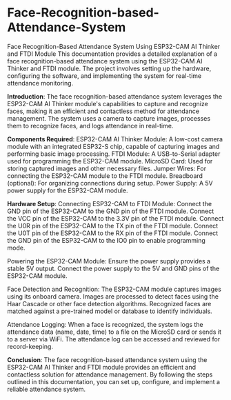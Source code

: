 # Face-Recognition-based-Attendance-System
Face Recognition-Based Attendance System Using ESP32-CAM AI Thinker and FTDI Module
This documentation provides a detailed explanation of a face recognition-based attendance system using the ESP32-CAM AI Thinker and FTDI module. The project involves setting up the hardware, configuring the software, and implementing the system for real-time attendance monitoring.

**Introduction**:
The face recognition-based attendance system leverages the ESP32-CAM AI Thinker module's capabilities to capture and recognize faces, making it an efficient and contactless method for attendance management. The system uses a camera to capture images, processes them to recognize faces, and logs attendance in real-time.

**Components Required**:
ESP32-CAM AI Thinker Module: A low-cost camera module with an integrated ESP32-S chip, capable of capturing images and performing basic image processing.
FTDI Module: A USB-to-Serial adapter used for programming the ESP32-CAM module.
MicroSD Card: Used for storing captured images and other necessary files.
Jumper Wires: For connecting the ESP32-CAM module to the FTDI module.
Breadboard (optional): For organizing connections during setup.
Power Supply: A 5V power supply for the ESP32-CAM module.

**Hardware Setup**:
Connecting ESP32-CAM to FTDI Module:
Connect the GND pin of the ESP32-CAM to the GND pin of the FTDI module.
Connect the VCC pin of the ESP32-CAM to the 3.3V pin of the FTDI module.
Connect the U0R pin of the ESP32-CAM to the TX pin of the FTDI module.
Connect the U0T pin of the ESP32-CAM to the RX pin of the FTDI module.
Connect the GND pin of the ESP32-CAM to the IO0 pin to enable programming mode.

Powering the ESP32-CAM Module:
Ensure the power supply provides a stable 5V output.
Connect the power supply to the 5V and GND pins of the ESP32-CAM module.

Face Detection and Recognition:
The ESP32-CAM module captures images using its onboard camera.
Images are processed to detect faces using the Haar Cascade or other face detection algorithms.
Recognized faces are matched against a pre-trained model or database to identify individuals.

Attendance Logging:
When a face is recognized, the system logs the attendance data (name, date, time) to a file on the MicroSD card or sends it to a server via WiFi.
The attendance log can be accessed and reviewed for record-keeping.

**Conclusion**:
The face recognition-based attendance system using the ESP32-CAM AI Thinker and FTDI module provides an efficient and contactless solution for attendance management. By following the steps outlined in this documentation, you can set up, configure, and implement a reliable attendance system.
